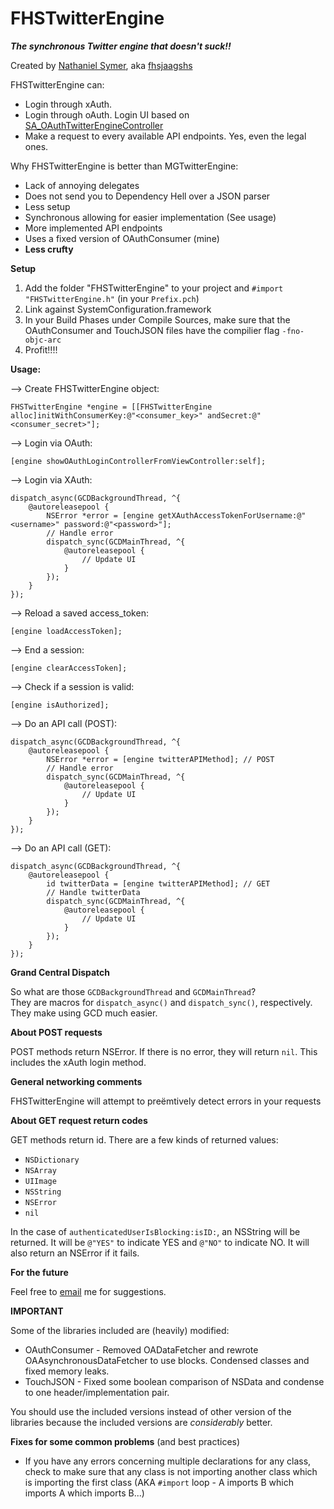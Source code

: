 FHSTwitterEngine
================

***The synchronous Twitter engine that doesn't suck!!***

Created by [Nathaniel Symer](mailto:nate@natesymer.com), aka [fhsjaagshs](http://twitter.com/fhsjaagshs)


FHSTwitterEngine can:

- Login through xAuth.
- Login through oAuth. Login UI based on [SA_OAuthTwitterEngineController](https://github.com/bengottlieb/Twitter-OAuth-iPhone)
- Make a request to every available API endpoints. Yes, even the legal ones.


Why FHSTwitterEngine is better than MGTwitterEngine:

- Lack of annoying delegates
- Does not send you to Dependency Hell over a JSON parser
- Less setup
- Synchronous allowing for easier implementation (See usage)
- More implemented API endpoints
- Uses a fixed version of OAuthConsumer (mine)
- **Less crufty**



**Setup**

1. Add the folder "FHSTwitterEngine" to your project and `#import "FHSTwitterEngine.h"` (in your `Prefix.pch`)
2. Link against SystemConfiguration.framework
3. In your Build Phases under Compile Sources, make sure that the OAuthConsumer and TouchJSON files have the compilier flag `-fno-objc-arc`
4. Profit!!!!

**Usage:**

--> Create FHSTwitterEngine object:

    FHSTwitterEngine *engine = [[FHSTwitterEngine alloc]initWithConsumerKey:@"<consumer_key>" andSecret:@"<consumer_secret>"];
    
--> Login via OAuth:
    
    [engine showOAuthLoginControllerFromViewController:self];
    
--> Login via XAuth:
    
    dispatch_async(GCDBackgroundThread, ^{
    	@autoreleasepool {
    		NSError *error = [engine getXAuthAccessTokenForUsername:@"<username>" password:@"<password>"];
        	// Handle error
        	dispatch_sync(GCDMainThread, ^{
    			@autoreleasepool {
        			// Update UI
        		}
       		});
    	}
    });
    
--> Reload a saved access_token:

    [engine loadAccessToken];

--> End a session:

    [engine clearAccessToken];

--> Check if a session is valid:

    [engine isAuthorized];
    
--> Do an API call (POST):

    dispatch_async(GCDBackgroundThread, ^{
    	@autoreleasepool {
    		NSError *error = [engine twitterAPIMethod]; // POST
    		// Handle error
    		dispatch_sync(GCDMainThread, ^{
    			@autoreleasepool {
        			// Update UI
        		}
       		});
    	}
    });

--> Do an API call (GET):

    dispatch_async(GCDBackgroundThread, ^{
    	@autoreleasepool {
    		id twitterData = [engine twitterAPIMethod]; // GET
    		// Handle twitterData
    		dispatch_sync(GCDMainThread, ^{
    			@autoreleasepool {
        			// Update UI
        		}
       		});
    	}
    });

**Grand Central Dispatch**

So what are those `GCDBackgroundThread` and `GCDMainThread`?<br />
They are macros for `dispatch_async()` and `dispatch_sync()`, respectively. They make using GCD much easier. 

**About POST requests**

POST methods return NSError. If there is no error, they will return `nil`. This includes the xAuth login method.

**General networking comments**

FHSTwitterEngine will attempt to preëmtively detect errors in your requests 

**About GET request return codes**

GET methods return id. There are a few kinds of returned values:

- `NSDictionary`
- `NSArray`
- `UIImage`
- `NSString`
- `NSError`
- `nil`

In the case of `authenticatedUserIsBlocking:isID:`, an NSString will be returned. It will be `@"YES"` to indicate YES and `@"NO"` to indicate NO. It will also return an NSError if it fails.

**For the future**

Feel free to [email](mailto:nate@natesymer.com) me for suggestions.

**IMPORTANT**

Some of the libraries included are (heavily) modified:

- OAuthConsumer - Removed OADataFetcher and rewrote OAAsynchronousDataFetcher to use blocks. Condensed classes and fixed memory leaks.
- TouchJSON - Fixed some boolean comparison of NSData and condense to one header/implementation pair.

You should use the included versions instead of other version of the libraries because the included versions are *considerably* better.

**Fixes for some common problems** (and best practices)

- If you have any errors concerning multiple declarations for any class, check to make sure that any class is not importing another class which is importing the first class (AKA `#import` loop - A imports B which imports A which imports B...)



